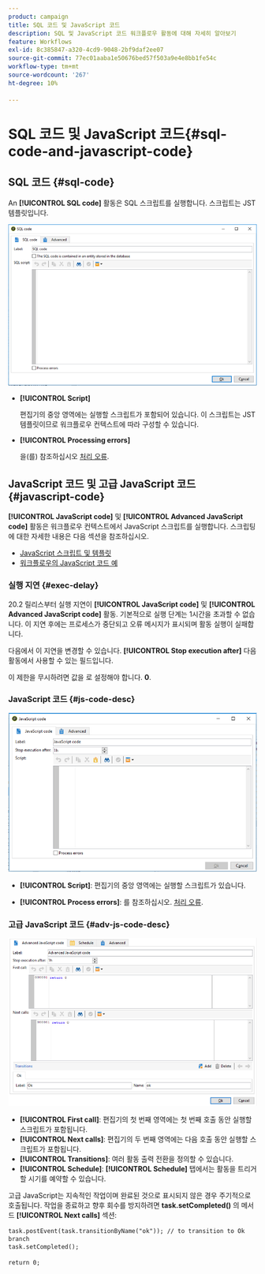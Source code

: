 ```yaml
---
product: campaign
title: SQL 코드 및 JavaScript 코드
description: SQL 및 JavaScript 코드 워크플로우 활동에 대해 자세히 알아보기
feature: Workflows
exl-id: 8c385847-a320-4cd9-9048-2bf9daf2ee07
source-git-commit: 77ec01aaba1e50676bed57f503a9e4e8bb1fe54c
workflow-type: tm+mt
source-wordcount: '267'
ht-degree: 10%

---
```


# SQL 코드 및 JavaScript 코드{#sql-code-and-javascript-code}



## SQL 코드 {#sql-code}

An **[!UICONTROL SQL code]** 활동은 SQL 스크립트를 실행합니다. 스크립트는 JST 템플릿입니다.

![](assets/sql_code.png)

* **[!UICONTROL Script]**

  편집기의 중앙 영역에는 실행할 스크립트가 포함되어 있습니다. 이 스크립트는 JST 템플릿이므로 워크플로우 컨텍스트에 따라 구성할 수 있습니다.

* **[!UICONTROL Processing errors]**

  을(를) 참조하십시오 [처리 오류](monitor-workflow-execution.md#processing-errors).

## JavaScript 코드 및 고급 JavaScript 코드 {#javascript-code}

**[!UICONTROL JavaScript code]** 및 **[!UICONTROL Advanced JavaScript code]** 활동은 워크플로우 컨텍스트에서 JavaScript 스크립트를 실행합니다. 스크립팅에 대한 자세한 내용은 다음 섹션을 참조하십시오.

* [JavaScript 스크립트 및 템플릿](javascript-scripts-and-templates.md)
* [워크플로우의 JavaScript 코드 예](javascript-in-workflows.md)

### 실행 지연 {#exec-delay}

20.2 릴리스부터 실행 지연이 **[!UICONTROL JavaScript code]** 및 **[!UICONTROL Advanced JavaScript code]** 활동. 기본적으로 실행 단계는 1시간을 초과할 수 없습니다. 이 지연 후에는 프로세스가 중단되고 오류 메시지가 표시되며 활동 실행이 실패합니다.

다음에서 이 지연을 변경할 수 있습니다. **[!UICONTROL Stop execution after]** 다음 활동에서 사용할 수 있는 필드입니다.

이 제한을 무시하려면 값을 로 설정해야 합니다. **0**.

### JavaScript 코드 {#js-code-desc}

![](assets/javascript_code.png)

* **[!UICONTROL Script]**: 편집기의 중앙 영역에는 실행할 스크립트가 있습니다.

* **[!UICONTROL Process errors]**: 를 참조하십시오. [처리 오류](monitor-workflow-execution.md#processing-errors).

### 고급 JavaScript 코드 {#adv-js-code-desc}

![](assets/advanced_javascript_code.png)

* **[!UICONTROL First call]**: 편집기의 첫 번째 영역에는 첫 번째 호출 동안 실행할 스크립트가 포함됩니다.
* **[!UICONTROL Next calls]**: 편집기의 두 번째 영역에는 다음 호출 동안 실행할 스크립트가 포함됩니다.
* **[!UICONTROL Transitions]**: 여러 활동 출력 전환을 정의할 수 있습니다.
* **[!UICONTROL Schedule]**: **[!UICONTROL Schedule]** 탭에서는 활동을 트리거할 시기를 예약할 수 있습니다.

고급 JavaScript는 지속적인 작업이며 완료된 것으로 표시되지 않은 경우 주기적으로 호출됩니다. 작업을 종료하고 향후 회수를 방지하려면 **task.setCompleted()** 의 메서드 **[!UICONTROL Next calls]** 섹션:

```
task.postEvent(task.transitionByName("ok")); // to transition to Ok branch
task.setCompleted();

return 0;
```
